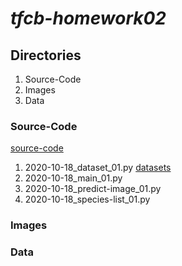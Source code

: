 # *tfcb-homework02*
## Directories
1. Source-Code
2. Images
3. Data
### Source-Code
[source-code](../main/source-code)
1. 2020-10-18_dataset_01.py
[datasets](../main/source-code/2020-10-18_dataset_01.py)
2. 2020-10-18_main_01.py
3. 2020-10-18_predict-image_01.py
4. 2020-10-18_species-list_01.py
### Images
### Data

